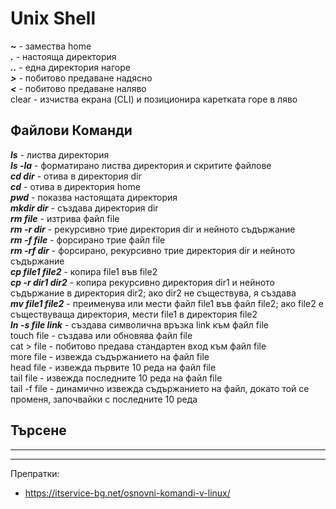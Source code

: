 # Unix Shell

**_~_** - замества home  
**_._** - настояща директория  
**_.._** - една директория нагоре  
**_>_**  - побитово предаване надясно  
**_<_**  - побитово предаване наляво  
clear - изчиства екрана (CLI) и позиционира каретката горе в ляво  


## Файлови Команди  

**_ls_** - листва директория  
**_ls -la_** - форматирано листва директория и скритите файлове  
**_cd dir_** - отива в директория dir  
**_cd_** - отива в директория home  
**_pwd_** - показва настоящата директория  
**_mkdir dir_** - създава директория dir  
**_rm file_** - изтрива файл file  
**_rm -r dir_** - рекурсивно трие директория dir и нейното съдържание  
**_rm -f file_** - форсирано трие файл file  
**_rm -rf dir_** - форсирано, рекурсивно трие директория dir и нейното съдържание  
**_cp file1 file2_** - копира file1 във file2  
**_cp -r dir1 dir2_** - копира рекурсивно директория dir1 и нейното съдържание в директория dir2; ако dir2 не съществува, я създава  
**_mv file1 file2_** - преименува или мести файл file1 във файл file2; ако file2 е съществуваща директория, мести file1 в директория file2  
**_ln -s file link_** - създава символична връзка link към файл file  
touch file - създава или обновява файл file  
cat > file - побитово предава стандартен вход към файл file  
more file - извежда съдържанието на файл file  
head file - извежда първите 10 реда на файл file  
tail file - извежда последните 10 реда на файл file  
tail -f file - динамично извежда съдържанието на файл, докато той се променя, започвайки с последните 10 реда  


## Търсене   
---------------------------------------  



--------------------------------------
Препратки:  
- https://itservice-bg.net/osnovni-komandi-v-linux/  
